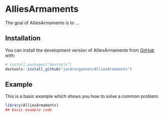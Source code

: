 
# AlliesArmaments

<!-- badges: start -->
<!-- badges: end -->

The goal of AlliesArmaments is to ...

## Installation

You can install the development version of AlliesArmaments from [GitHub](https://github.com/) with:

``` r
# install.packages("devtools")
devtools::install_github("jandresgannon/AlliesArmaments")
```

## Example

This is a basic example which shows you how to solve a common problem:

``` r
library(AlliesArmaments)
## basic example code
```

